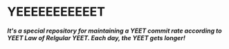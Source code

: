 # YEEEEEEEEEEET

**_It's a special repository for maintaining a YEET commit rate according to YEET Law of Relgular YEET. Each day, the YEET gets longer!_**
